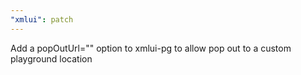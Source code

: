 ```yaml
---
"xmlui": patch
---
```


Add a popOutUrl="<url>" option to xmlui-pg to allow pop out to a custom playground location
